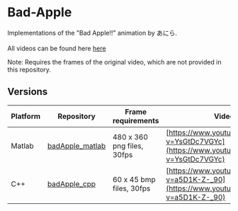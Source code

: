 # Bad-Apple

Implementations of the "Bad Apple!!" animation by あにら. <br /><br />
All videos can be found here [here](https://www.youtube.com/playlist?list=PLbco0ykGni-LagqcwjrX2pFtqmbMbyhiN)

Note: Requires the frames of the original video, which are not provided in this repository.

## Versions
| Platform | Repository | Frame requirements | Video |
| --- | --- | --- | --- |
| Matlab | [badApple_matlab](badApple_matlab) | 480 x 360 png files, 30fps | [https://www.youtube.com/watch?v=YsGtDc7VGYc](https://www.youtube.com/watch?v=YsGtDc7VGYc) |
| C++ | [badApple_cpp](badApple_cpp) | 60 x 45 bmp files, 30fps | [https://www.youtube.com/watch?v=a5D1K-Z-_90](https://www.youtube.com/watch?v=a5D1K-Z-_90) |
